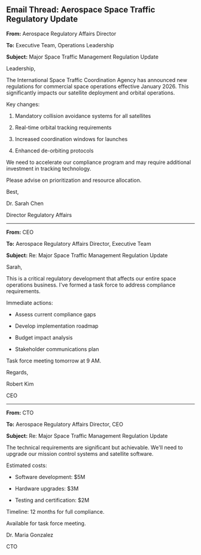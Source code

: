 ## Email Thread: Aerospace Space Traffic Regulatory Update

**From:** Aerospace Regulatory Affairs Director

**To:** Executive Team, Operations Leadership

**Subject:** Major Space Traffic Management Regulation Update

Leadership,

The International Space Traffic Coordination Agency has announced new regulations for commercial space operations effective January 2026. This significantly impacts our satellite deployment and orbital operations.

Key changes:

1. Mandatory collision avoidance systems for all satellites

2. Real-time orbital tracking requirements

3. Increased coordination windows for launches

4. Enhanced de-orbiting protocols

We need to accelerate our compliance program and may require additional investment in tracking technology.

Please advise on prioritization and resource allocation.

Best,

Dr. Sarah Chen

Director Regulatory Affairs

---

**From:** CEO

**To:** Aerospace Regulatory Affairs Director, Executive Team

**Subject:** Re: Major Space Traffic Management Regulation Update

Sarah,

This is a critical regulatory development that affects our entire space operations business. I've formed a task force to address compliance requirements.

Immediate actions:

- Assess current compliance gaps

- Develop implementation roadmap

- Budget impact analysis

- Stakeholder communications plan

Task force meeting tomorrow at 9 AM.

Regards,

Robert Kim

CEO

---

**From:** CTO

**To:** Aerospace Regulatory Affairs Director, CEO

**Subject:** Re: Major Space Traffic Management Regulation Update

The technical requirements are significant but achievable. We'll need to upgrade our mission control systems and satellite software.

Estimated costs:

- Software development: $5M

- Hardware upgrades: $3M

- Testing and certification: $2M

Timeline: 12 months for full compliance.

Available for task force meeting.

Dr. Maria Gonzalez

CTO
